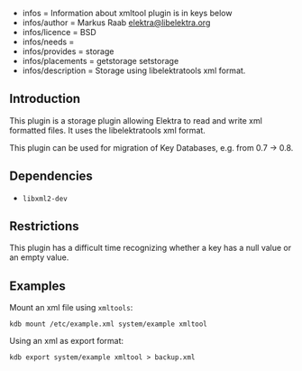 - infos = Information about xmltool plugin is in keys below
- infos/author = Markus Raab <elektra@libelektra.org>
- infos/licence = BSD
- infos/needs = 
- infos/provides = storage
- infos/placements = getstorage setstorage
- infos/description = Storage using libelektratools xml format.

## Introduction ##

This plugin is a storage plugin allowing Elektra to read and write xml
formatted files. It uses the libelektratools xml format.

This plugin can be used for migration of Key Databases,
e.g. from 0.7 -> 0.8.

## Dependencies ##

- `libxml2-dev`

## Restrictions ##

This plugin has a difficult time recognizing whether a key has a null
value or an empty value.

## Examples ##

Mount an xml file using `xmltools`:

	kdb mount /etc/example.xml system/example xmltool

Using an xml as export format:

	kdb export system/example xmltool > backup.xml

